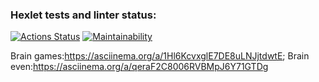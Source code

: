 ### Hexlet tests and linter status:
[![Actions Status](https://github.com/TimFix/backend-project-44/workflows/hexlet-check/badge.svg)](https://github.com/TimFix/backend-project-44/actions)
[![Maintainability](https://api.codeclimate.com/v1/badges/7e79409b0f64a2a64f3a/maintainability)](https://codeclimate.com/github/TimFix/backend-project-44/maintainability)

Brain games:https://asciinema.org/a/1Hl6KcvxglE7DE8uLNJjtdwtE;
Brain even:https://asciinema.org/a/qeraF2C8006RVBMpJ6Y71GTDg
